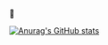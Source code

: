 <g-emoji class="g-emoji" alias="goal_net" fallback-src="https://github.githubassets.com/images/icons/emoji/unicode/1f945.png">🥅</g-emoji>


[![Anurag's GitHub stats](https://github-readme-stats.vercel.app/api?username=HASAN1911001)](https://github.com/anuraghazra/github-readme-stats)
